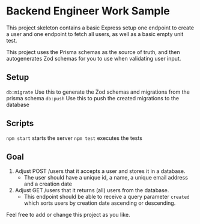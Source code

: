 # Backend Engineer Work Sample

This project skeleton contains a basic Express setup one endpoint to create a user and one endpoint to fetch all users, as well as a basic empty unit test.

This project uses the Prisma schemas as the source of truth, and then autogenerates Zod schemas for you to use when validating user input.

## Setup

`db:migrate` Use this to generate the Zod schemas and migrations from the prisma schema
`db:push` Use this to push the created migrations to the database

## Scripts

`npm start` starts the server
`npm test` executes the tests

## Goal

1. Adjust POST /users that it accepts a user and stores it in a database.
    - The user should have a unique id, a name, a unique email address and a creation date
2. Adjust GET /users that it returns (all) users from the database.
    - This endpoint should be able to receive a query parameter `created` which sorts users by creation date ascending or descending.

Feel free to add or change this project as you like.
